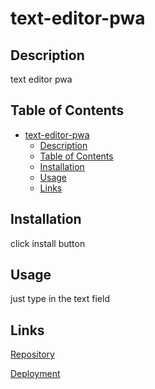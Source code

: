 # text-editor-pwa

## Description

text editor pwa

## Table of Contents

- [text-editor-pwa](#text-editor-pwa)
  - [Description](#description)
  - [Table of Contents](#table-of-contents)
  - [Installation](#installation)
  - [Usage](#usage)
  - [Links](#links)

## Installation

click install button

## Usage

just type in the text field

## Links

[Repository](https://github.com/ReallyAwesomeName/text-editor-pwa)

[Deployment](https://text-editor-pwa-jg-8bbf33cecca3.herokuapp.com/)
